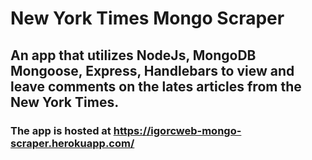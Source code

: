 # New York Times Mongo Scraper

## An app that utilizes NodeJs, MongoDB Mongoose, Express, Handlebars to view and leave comments on the lates articles from the New York Times.

### The app is hosted at https://igorcweb-mongo-scraper.herokuapp.com/
